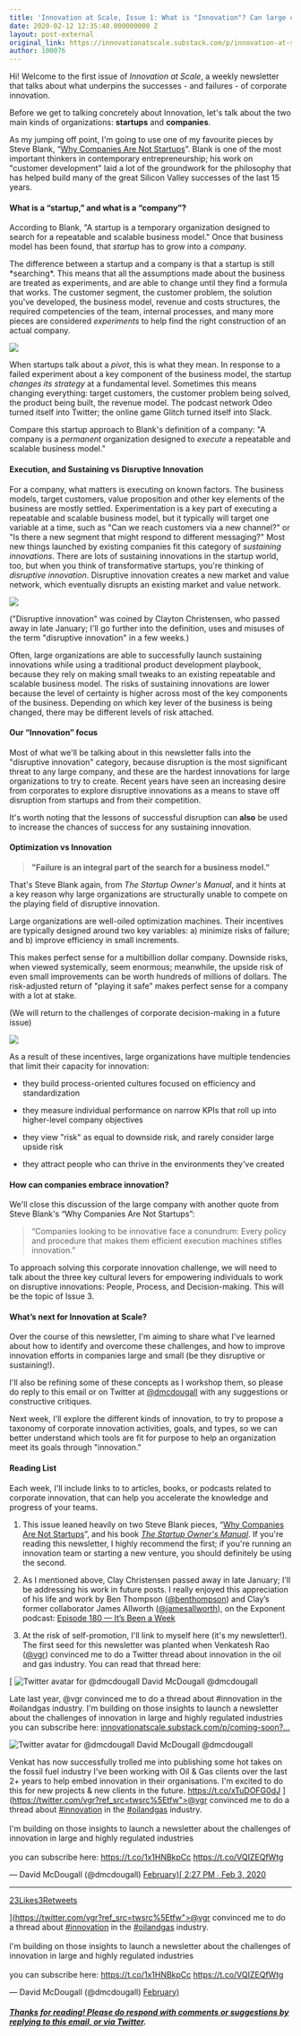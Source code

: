 ```yaml
---
title: 'Innovation at Scale, Issue 1: What is "Innovation"? Can large companies innovate?'
date: 2020-02-12 12:35:40.000000000 Z
layout: post-external
original_link: https://innovationatscale.substack.com/p/innovation-at-scale-issue-1-what
author: 100076
---
```


Hi! Welcome to the first issue of _Innovation at Scale_, a weekly newsletter that talks about what underpins the successes - and failures - of corporate innovation.

Before we get to talking concretely about Innovation, let's talk about the two main kinds of organizations: **startups** and **companies**.

As my jumping off point, I'm going to use one of my favourite pieces by Steve Blank, “[Why Companies Are Not Startups](https://medium.com/startup-grind/why-companies-are-not-startups-41e5785e0b4e)”. Blank is one of the most important thinkers in contemporary entrepreneurship; his work on "customer development" laid a lot of the groundwork for the philosophy that has helped build many of the great Silicon Valley successes of the last 15 years.

#### **What is a “startup,” and what is a “company”?**

According to Blank, "A startup is a temporary organization designed to search for a repeatable and scalable business model." Once that business model has been found, that _startup_ has to grow into a _company_.

The difference between a startup and a company is that a startup is still \*searching\*. This means that all the assumptions made about the business are treated as experiments, and are able to change until they find a formula that works. The customer segment, the customer problem, the solution you've developed, the business model, revenue and costs structures, the required competencies of the team, internal processes, and many more pieces are considered _experiments_ to help find the right construction of an actual company.

[![](https://substackcdn.com/image/fetch/w_1456,c_limit,f_auto,q_auto:good,fl_progressive:steep/https%3A%2F%2Fbucketeer-e05bbc84-baa3-437e-9518-adb32be77984.s3.amazonaws.com%2Fpublic%2Fimages%2F77b6b2cf-aef1-403a-bbe6-41296bb950df_507x550.jpeg)](https://substackcdn.com/image/fetch/f_auto,q_auto:good,fl_progressive:steep/https%3A%2F%2Fbucketeer-e05bbc84-baa3-437e-9518-adb32be77984.s3.amazonaws.com%2Fpublic%2Fimages%2F77b6b2cf-aef1-403a-bbe6-41296bb950df_507x550.jpeg)

When startups talk about a _pivot_, this is what they mean. In response to a failed experiment about a key component of the business model, the startup _changes its strategy_ at a fundamental level. Sometimes this means changing everything: target customers, the customer problem being solved, the product being built, the revenue model. The podcast network Odeo turned itself into Twitter; the online game Glitch turned itself into Slack.

Compare this startup approach to Blank's definition of a company: "A company is a _permanent_ organization designed to _execute_ a repeatable and scalable business model."

#### **Execution, and Sustaining vs Disruptive Innovation**

For a company, what matters is executing on known factors. The business models, target customers, value proposition and other key elements of the business are mostly settled. Experimentation is a key part of executing a repeatable and scalable business model, but it typically will target one variable at a time, such as "Can we reach customers via a new channel?" or "Is there a new segment that might respond to different messaging?" Most new things launched by existing companies fit this category of _sustaining innovations_. There are lots of sustaining innovations in the startup world, too, but when you think of transformative startups, you're thinking of _disruptive innovation_. Disruptive innovation creates a new market and value network, which eventually disrupts an existing market and value network.

[![](https://substackcdn.com/image/fetch/w_1456,c_limit,f_auto,q_auto:good,fl_progressive:steep/https%3A%2F%2Fbucketeer-e05bbc84-baa3-437e-9518-adb32be77984.s3.amazonaws.com%2Fpublic%2Fimages%2Fe9b6a13d-f4d4-4f92-88e3-fa47bc28f6f1_1348x650.png)](https://substackcdn.com/image/fetch/f_auto,q_auto:good,fl_progressive:steep/https%3A%2F%2Fbucketeer-e05bbc84-baa3-437e-9518-adb32be77984.s3.amazonaws.com%2Fpublic%2Fimages%2Fe9b6a13d-f4d4-4f92-88e3-fa47bc28f6f1_1348x650.png)

("Disruptive innovation" was coined by Clayton Christensen, who passed away in late January; I'll go further into the definition, uses and misuses of the term "disruptive innovation" in a few weeks.)

Often, large organizations are able to successfully launch sustaining innovations while using a traditional product development playbook, because they rely on making small tweaks to an existing repeatable and scalable business model. The risks of sustaining innovations are lower because the level of certainty is higher across most of the key components of the business. Depending on which key lever of the business is being changed, there may be different levels of risk attached.

#### **Our “Innovation” focus**

Most of what we'll be talking about in this newsletter falls into the "disruptive innovation" category, because disruption is the most significant threat to any large company, and these are the hardest innovations for large organizations to try to create. Recent years have seen an increasing desire from corporates to explore disruptive innovations as a means to stave off disruption from startups and from their competition.

It's worth noting that the lessons of successful disruption can **also** be used to increase the chances of success for any sustaining innovation.

#### **Optimization vs Innovation**

> **"Failure is an integral part of the search for a business model."**

That's Steve Blank again, from _The Startup Owner's Manual_, and it hints at a key reason why large organizations are structurally unable to compete on the playing field of disruptive innovation.

Large organizations are well-oiled optimization machines. Their incentives are typically designed around two key variables: a) minimize risks of failure; and b) improve efficiency in small increments.

This makes perfect sense for a multibillion dollar company. Downside risks, when viewed systemically, seem enormous; meanwhile, the upside risk of even small improvements can be worth hundreds of millions of dollars. The risk-adjusted return of "playing it safe" makes perfect sense for a company with a lot at stake.

(We will return to the challenges of corporate decision-making in a future issue)

[![](https://substackcdn.com/image/fetch/w_1456,c_limit,f_auto,q_auto:good,fl_progressive:steep/https%3A%2F%2Fbucketeer-e05bbc84-baa3-437e-9518-adb32be77984.s3.amazonaws.com%2Fpublic%2Fimages%2F135b9803-dae2-4b99-a7d1-20f98041826b_677x402.jpeg)](https://substackcdn.com/image/fetch/f_auto,q_auto:good,fl_progressive:steep/https%3A%2F%2Fbucketeer-e05bbc84-baa3-437e-9518-adb32be77984.s3.amazonaws.com%2Fpublic%2Fimages%2F135b9803-dae2-4b99-a7d1-20f98041826b_677x402.jpeg)

As a result of these incentives, large organizations have multiple tendencies that limit their capacity for innovation:

- they build process-oriented cultures focused on efficiency and standardization

- they measure individual performance on narrow KPIs that roll up into higher-level company objectives

- they view "risk" as equal to downside risk, and rarely consider large upside risk

- they attract people who can thrive in the environments they've created

#### **How can companies embrace innovation?**

We'll close this discussion of the large company with another quote from Steve Blank's “Why Companies Are Not Startups”:

> “Companies looking to be innovative face a conundrum: Every policy and procedure that makes them efficient execution machines stifles innovation.”

To approach solving this corporate innovation challenge, we will need to talk about the three key cultural levers for empowering individuals to work on disruptive innovations: People, Process, and Decision-making. This will be the topic of Issue 3.

#### **What’s next for Innovation at Scale?**

Over the course of this newsletter, I'm aiming to share what I've learned about how to identify and overcome these challenges, and how to improve innovation efforts in companies large and small (be they disruptive or sustaining!).

I'll also be refining some of these concepts as I workshop them, so please do reply to this email or on Twitter at [@dmcdougall](http://www.twitter.com/dmcdougall) with any suggestions or constructive critiques.

Next week, I'll explore the different kinds of innovation, to try to propose a taxonomy of corporate innovation activities, goals, and types, so we can better understand which tools are fit for purpose to help an organization meet its goals through "innovation."

#### **Reading List**

Each week, I'll include links to to articles, books, or podcasts related to corporate innovation, that can help you accelerate the knowledge and progress of your teams.

1. This issue leaned heavily on two Steve Blank pieces, “[Why Companies Are Not Startups](https://medium.com/startup-grind/why-companies-are-not-startups-41e5785e0b4e)”, and his book _[The Startup Owner's Manual](https://amzn.to/38icXNw)_. If you're reading this newsletter, I highly recommend the first; if you're running an innovation team or starting a new venture, you should definitely be using the second.

2. As I mentioned above, Clay Christensen passed away in late January; I'll be addressing his work in future posts. I really enjoyed this appreciation of his life and work by Ben Thompson ([@benthompson](https://twitter.com/benthompson)) and Clay’s former collaborator James Allworth ([@jamesallworth](https://twitter.com/jamesallworth)), on the Exponent podcast: [Episode 180 — It’s Been a Week](https://exponent.fm/episode-180-its-been-a-week) 

3. At the risk of self-promotion, I'll link to myself here (it's my newsletter!). The first seed for this newsletter was planted when Venkatesh Rao ([@vgr](https://twitter.com/vgr)) convinced me to do a Twitter thread about innovation in the oil and gas industry. You can read that thread here:

[
 ![Twitter avatar for @dmcdougall](https://substackcdn.com/image/twitter_name/w_96/dmcdougall.jpg)
David McDougall @dmcdougall

Late last year, @vgr convinced me to do a thread about #innovation in the #oilandgas industry. I'm building on those insights to launch a newsletter about the challenges of innovation in large and highly regulated industries you can subscribe here: [innovationatscale.substack.com/p/coming-soon?…](https://innovationatscale.substack.com/p/coming-soon?r=2f7g&utm_campaign=post&utm_medium=web&utm_source=twitter) 

 ![Twitter avatar for @dmcdougall](https://substackcdn.com/image/twitter_name/w_40/dmcdougall.jpg)
David McDougall @dmcdougall

Venkat has now successfully trolled me into publishing some hot takes on the fossil fuel industry I've been working with Oil & Gas clients over the last 2+ years to help embed innovation in their organisations. I'm excited to do this for new projects & new clients in the future. https://t.co/xTuDOFG0dJ
](https://twitter.com/vgr?ref_src=twsrc%5Etfw">@vgr</a> convinced me to do a thread about <a href="https://twitter.com/hashtag/innovation?src=hash&amp;ref_src=twsrc%5Etfw">#innovation</a> in the <a href="https://twitter.com/hashtag/oilandgas?src=hash&amp;ref_src=twsrc%5Etfw">#oilandgas</a> industry. <br><br>I&#39;m building on those insights to launch a newsletter about the challenges of innovation in large and highly regulated industries<br><br>you can subscribe here: <a href="https://t.co/1x1HNBkpCc">https://t.co/1x1HNBkpCc</a> <a href="https://t.co/VQIZEQfWtg">https://t.co/VQIZEQfWtg</a></p>&mdash; David McDougall (@dmcdougall) <a href="https://twitter.com/dmcdougall/status/1224338532547821575?ref_src=twsrc%5Etfw">February)[
2:27 PM ∙ Feb 3, 2020
* * *

23Likes3Retweets

](https://twitter.com/vgr?ref_src=twsrc%5Etfw">@vgr</a> convinced me to do a thread about <a href="https://twitter.com/hashtag/innovation?src=hash&amp;ref_src=twsrc%5Etfw">#innovation</a> in the <a href="https://twitter.com/hashtag/oilandgas?src=hash&amp;ref_src=twsrc%5Etfw">#oilandgas</a> industry. <br><br>I&#39;m building on those insights to launch a newsletter about the challenges of innovation in large and highly regulated industries<br><br>you can subscribe here: <a href="https://t.co/1x1HNBkpCc">https://t.co/1x1HNBkpCc</a> <a href="https://t.co/VQIZEQfWtg">https://t.co/VQIZEQfWtg</a></p>&mdash; David McDougall (@dmcdougall) <a href="https://twitter.com/dmcdougall/status/1224338532547821575?ref_src=twsrc%5Etfw">February)

##### Thanks for reading! Please do respond with comments or suggestions by replying to this email, or [via Twitter](http://www.twitter.com/dmcdougall). 

